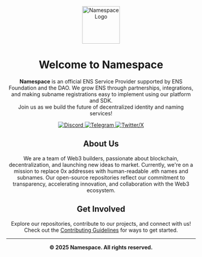 <!-- README.md -->

<div align="center">
  <!-- Logo -->
  <img src="https://i.imgur.com/5G80Goh.png" alt="Namespace Logo" width="100">

  <!-- Title -->
  <h1>Welcome to Namespace</h1>

  <!-- Description -->
  <p>
    <strong>Namespace</strong> is an official ENS Service Provider supported by ENS Foundation and the DAO. We grow ENS through partnerships, integrations, and making subname registrations easy  to implement using our platform and SDK.
    <br/>
    Join us as we build the future of decentralized identity and naming services!
  </p>

  <!-- Social Links -->
  <p>
    <a href="https://discord.gg/W5pgT3wsnv" target="_blank">
      <img src="https://img.shields.io/badge/Join%20us%20on-Discord-7289DA?logo=discord&logoColor=white" alt="Discord">
    </a>
    <a href="https://t.me/+5FAwyiKOTeswNTIy" target="_blank">
      <img src="https://img.shields.io/badge/Chat%20on-Telegram-2CA5E0?logo=telegram&logoColor=white" alt="Telegram">
    </a>
    <a href="https://x.com/namespace_eth" target="_blank">
      <img src="https://img.shields.io/badge/Follow%20us%20on-Twitter-1DA1F2?logo=twitter&logoColor=white" alt="Twitter/X">
    </a>
  </p>

<!-- Additional Info -->
## About Us

We are a team of Web3 builders, passionate about blockchain, decentralization, and launching new ideas to market. Currently, we're on a mission to replace 0x addresses with human-readable .eth names and subnames.
Our open-source repositories reflect our commitment to transparency, accelerating innovation, and collaboration with the Web3 ecosystem.

## Get Involved

Explore our repositories, contribute to our projects, and connect with us!
<br/>
Check out the [Contributing Guidelines](/CONTRIBUTING.md) for ways to get started.

---

<div align="center">
  <p><strong>© 2025 Namespace. All rights reserved.</strong></p>
</div>


